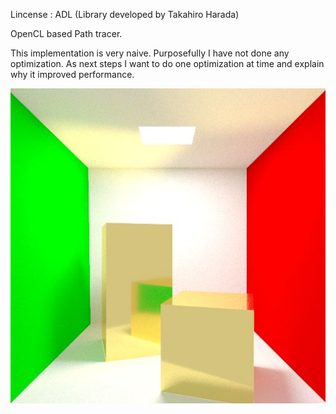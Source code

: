 Lincense : ADL (Library developed by Takahiro Harada)

OpenCL based Path tracer.

This implementation is very naive.
Purposefully I have not done any optimization.
As next steps I want to do one optimization at time and explain why it improved performance.

![alt tag](https://github.com/PixelClear/OclPathTracer/blob/master/FinalRendered_Specular.jpg)

